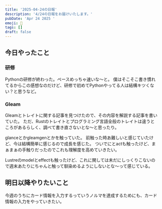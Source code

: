 ```yaml
---
title: '2025-04-24の日報'
description: '4/24の日報をお届けいたします。'
pubDate: 'Apr 24 2025 '
emoji: 🦊
tags: []
draft: false
---
```


## 今日やったこと

### 研修

Pythonの研修が終わった。ペースめっちゃ速いな〜と。
僕はそこそこ書き慣れてるからこの感想なのだけど、研修で初めてPythonやってる人は結構キツくない？と思うなど。

### Gleam

Gleamとトレイトに関する記事を見つけたので、その内容を解説する記事を書いていた。
ただ、Rustのトレイトとプログラミング言語全般のトレイトは違うところがあるらしく、調べて書き直さないとな〜と思ったり。

glanceとかgleamgenとかを触っていた。
前触った時あ難しいと感じていたけど、今は結構簡単に感じるので成長を感じた。
ついでにとactも触ったけど、まぁまぁの手触りだったのでこれも理解度を高めていきたい。

Lustreのmodelとeffectも触ったけど、これに関しては未だにしっくりこないので週末あたりにちゃんと触って馴染めるようにしないとな〜って感じている。

## 明日以降やりたいこと

今週のうちにカード情報を入力するっていうノルマを達成するためにも、カード情報の入力をやっていきたい。
